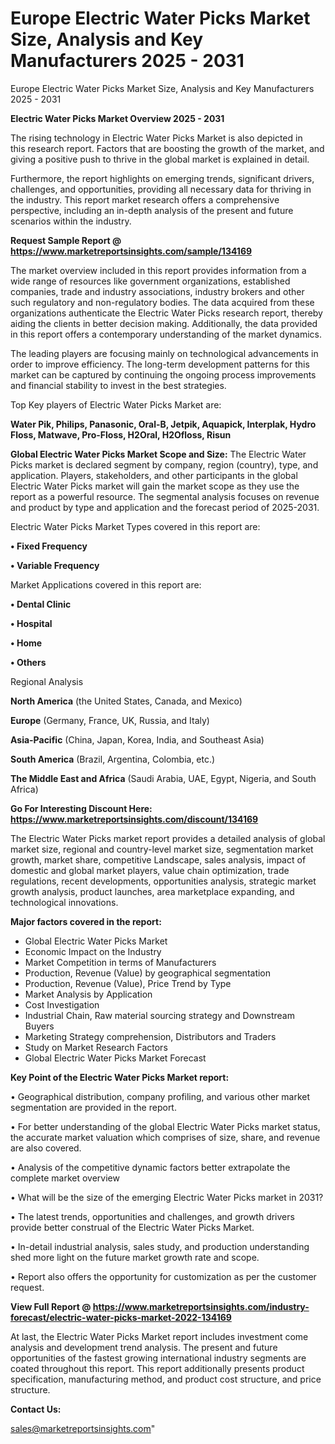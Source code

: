 # Europe Electric Water Picks Market Size, Analysis and Key Manufacturers 2025 - 2031
Europe Electric Water Picks Market Size, Analysis and Key Manufacturers 2025 - 2031

<Strong> Electric Water Picks Market Overview 2025 - 2031</strong>

The rising technology in Electric Water Picks Market is also depicted in this research report. Factors that are boosting the growth of the market, and giving a positive push to thrive in the global market is explained in detail.

Furthermore, the report highlights on emerging trends, significant drivers, challenges, and opportunities, providing all necessary data for thriving in the industry. This report market research offers a comprehensive perspective, including an in-depth analysis of the present and future scenarios within the industry.

<strong>Request Sample Report @ <a href=https://www.marketreportsinsights.com/sample/134169>https://www.marketreportsinsights.com/sample/134169</a></strong>

The market overview included in this report provides information from a wide range of resources like government organizations, established companies, trade and industry associations, industry brokers and other such regulatory and non-regulatory bodies. The data acquired from these organizations authenticate the Electric Water Picks research report, thereby aiding the clients in better decision making. Additionally, the data provided in this report offers a contemporary understanding of the market dynamics.

The leading players are focusing mainly on technological advancements in order to improve efficiency. The long-term development patterns for this market can be captured by continuing the ongoing process improvements and financial stability to invest in the best strategies.

Top Key players of Electric Water Picks Market are:

<strong>Water Pik, Philips, Panasonic, Oral-B, Jetpik, Aquapick, Interplak, Hydro Floss, Matwave, Pro-Floss, H2Oral, H2Ofloss, Risun</strong>

<strong><b>Global Electric Water Picks Market Scope and Size:</b></strong>
The Electric Water Picks market is declared segment by company, region (country), type, and application. Players, stakeholders, and other participants in the global Electric Water Picks market will gain the market scope as they use the report as a powerful resource. The segmental analysis focuses on revenue and product by type and application and the forecast period of 2025-2031.

Electric Water Picks Market Types covered in this report are:

<strong>• Fixed Frequency

• Variable Frequency</strong>

Market Applications covered in this report are:

<strong>• Dental Clinic

• Hospital

• Home

• Others</strong> 

Regional Analysis

<strong>North America</strong> (the United States, Canada, and Mexico)

<strong>Europe</strong> (Germany, France, UK, Russia, and Italy)

<strong>Asia-Pacific</strong> (China, Japan, Korea, India, and Southeast Asia)

<strong>South America</strong> (Brazil, Argentina, Colombia, etc.)

<strong>The Middle East and Africa</strong> (Saudi Arabia, UAE, Egypt, Nigeria, and South Africa)

<strong>Go For Interesting Discount Here: <a href=https://www.marketreportsinsights.com/discount/134169>https://www.marketreportsinsights.com/discount/134169</a></strong>

The Electric Water Picks market report provides a detailed analysis of global market size, regional and country-level market size, segmentation market growth, market share, competitive Landscape, sales analysis, impact of domestic and global market players, value chain optimization, trade regulations, recent developments, opportunities analysis, strategic market growth analysis, product launches, area marketplace expanding, and technological innovations.

<strong><b>Major factors covered in the report:</b></strong>
<ul>
  <li>Global Electric Water Picks Market </li>
  <li>Economic Impact on the Industry</li>
  <li>Market Competition in terms of Manufacturers</li>
  <li>Production, Revenue (Value) by geographical segmentation</li>
  <li>Production, Revenue (Value), Price Trend by Type</li>
  <li>Market Analysis by Application</li>
  <li>Cost Investigation</li>
  <li>Industrial Chain, Raw material sourcing strategy and Downstream Buyers</li>
  <li>Marketing Strategy comprehension, Distributors and Traders</li>
  <li>Study on Market Research Factors</li>
  <li>Global Electric Water Picks Market Forecast</li>
</ul>

<strong><b>Key Point of the Electric Water Picks Market report:</b></strong>

• Geographical distribution, company profiling, and various other market segmentation are provided in the report.

• For better understanding of the global Electric Water Picks market status, the accurate market valuation which comprises of size, share, and revenue are also covered.

• Analysis of the competitive dynamic factors better extrapolate the complete market overview

• What will be the size of the emerging Electric Water Picks market in 2031?

• The latest trends, opportunities and challenges, and growth drivers provide better construal of the Electric Water Picks Market.

• In-detail industrial analysis, sales study, and production understanding shed more light on the future market growth rate and scope.

• Report also offers the opportunity for customization as per the customer request.

<strong><b>View Full Report @ <a href=https://www.marketreportsinsights.com/industry-forecast/electric-water-picks-market-2022-134169>https://www.marketreportsinsights.com/industry-forecast/electric-water-picks-market-2022-134169</a></b></strong>


At last, the Electric Water Picks Market report includes investment come analysis and development trend analysis. The present and future opportunities of the fastest growing international industry segments are coated throughout this report. This report additionally presents product specification, manufacturing method, and product cost structure, and price structure.

<strong>Contact Us:</strong>

sales@marketreportsinsights.com"
